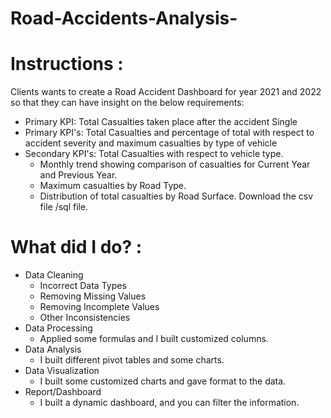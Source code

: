 # Road-Accidents-Analysis-
# Instructions :
Clients wants to create a Road Accident Dashboard for year 2021 and 2022 so that they can have insight on the below requirements:
- Primary KPI: Total Casualties taken place after the accident Single 
- Primary KPI's: Total Casualties and percentage of total with respect to accident severity and maximum casualties by type of vehicle
- Secondary KPI's: Total Casualties with respect to vehicle type.
	- Monthly trend showing comparison of casualties for Current Year and Previous Year.
	- Maximum casualties by Road Type.
	- Distribution of total casualties by Road Surface. Download the csv file /sql file.

# What did I do? :
- Data Cleaning
	- Incorrect Data Types
	- Removing Missing Values
	- Removing Incomplete Values
	- Other Inconsistencies
- Data Processing 
	- Applied some formulas and I built customized columns. 
- Data Analysis
	- I built different pivot tables and some charts. 
- Data Visualization
	- I built some customized charts and gave format to the data.
- Report/Dashboard
	- I built a dynamic dashboard, and you can filter the information.
